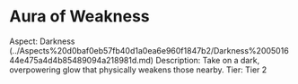 # Aura of Weakness

Aspect: Darkness (../Aspects%20d0baf0eb57fb40d1a0ea6e960f1847b2/Darkness%200501644e475a4d4b85489094a218981d.md)
Description: Take on a dark, overpowering glow that physically weakens those nearby.
Tier: Tier 2